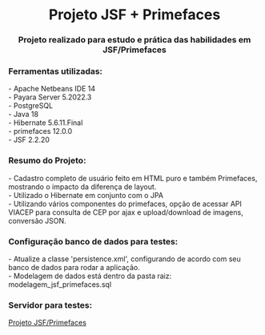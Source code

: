 <h1 align="center">Projeto JSF + Primefaces</h1>
<h3 align="center">Projeto realizado para estudo e prática das habilidades em JSF/Primefaces</h3>

<h3 align="left">Ferramentas utilizadas:</h3>
- Apache Netbeans IDE 14 
<br/>
- Payara Server 5.2022.3
<br/>
- PostgreSQL 
<br/>
- Java 18
<br/>
- Hibernate 5.6.11.Final
<br/>
- primefaces 12.0.0
<br/>
- JSF 2.2.20
<br/>

<h3 align="left">Resumo do Projeto:</h3>
- Cadastro completo de usuário feito em HTML puro e também Primefaces, mostrando o impacto da diferença de layout.
<br/>
- Utilizado o Hibernate em conjunto com o JPA
<br/>
- Utilizando vários componentes do primefaces, opção de acessar API VIACEP para consulta de CEP por ajax e upload/download de imagens, conversão JSON.

<h3 align="left">Configuração banco de dados para testes:</h3>
- Atualize a classe 'persistence.xml', configurando de acordo com seu banco de dados para rodar a aplicação.
<br/>
- Modelagem de dados está dentro da pasta raiz: modelagem_jsf_primefaces.sql

<h3 align="left">Servidor para testes:</h3>
<p align="left">
<a href="https://www.ldsystems.com.br/jsf_primefaces/" target="blank">Projeto JSF/Primefaces</a>
</p>
